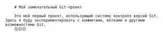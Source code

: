         # Мой замечательный Git-проект

        Это мой первый проект, использующий систему контроля версий Git.  Здесь я буду экспериментировать с коммитами, ветками и другими возможностями Git.
        😊😊😊
